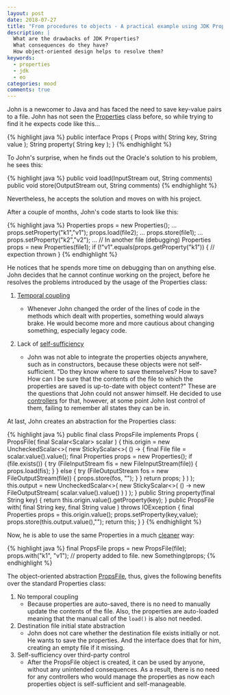 ```yaml
---
layout: post
date: 2018-07-27
title: "From procedures to objects - A practical example using JDK Properties"
description: |
  What are the drawbacks of JDK Properties?
  What consequences do they have?
  How object-oriented design helps to resolve them?
keywords:
  - properties
  - jdk
  - eo
categories: mood
comments: true
---
```


John is a newcomer to Java and has faced the need to save key-value pairs
to a file. John has not seen the
[Properties](https://docs.oracle.com/javase/8/docs/api/java/util/Properties.html)
class before, so while trying to find it he expects code like this...

<!--more-->

{% highlight java %}
public interface Props {
    Props with(
        String key,
        String value
    );
    String property(
        String key
    );
}
{% endhighlight %}

To John's surprise, when he finds out the Oracle's solution to his problem, he sees this:

{% highlight java %}
public void load(InputStream out, String comments)
public void store(OutputStream out, String comments)
{% endhighlight %}

Nevertheless, he accepts the solution and moves on with his project.

After a couple of months, John's code starts to look like this:

{% highlight java %}
Properties props = new Properties();
...
props.setProperty("k1","v1");
props.load(file2);
...
props.store(file1);
...
props.setProperty("k2","v2");
...
// In another file (debugging)
Properties props = new Properties(file1);
if (!"v1".equals(props.getProperty("k1")) {
    // expection thrown
}
{% endhighlight %}


He notices that he spends more time on debugging than on anything else.
John decides that he cannot continue working on the project, before he resolves
the problems introduced by the usage of the Properties class:

1. [Temporal coupling](https://www.yegor256.com/2015/12/08/temporal-coupling-between-method-calls.html)
    *   Whenever John changed the order of the lines of code in the methods
        which dealt with properties, something would always brake. He would become
        more and more cautious about changing something, especially legacy code.

2. Lack of [self-sufficiency](https://www.yegor256.com/2017/05/10/inversion-of-control.html)
    *   John was not able to integrate the properties objects anywhere, such as in constructors,
        because these objects were not self-sufficient. "Do they know where to save themselves? How to save?
        How can I be sure that the contents of the file to which the properties are saved is up-to-date with object
        content?" These are the questions that John could not answer himself. He decided to use
        [controllers](https://www.yegor256.com/2016/12/13/mvc-vs-oop.html) for that,
        however, at some point John lost control of them, failing to remember all states they can be in.


At last, John creates an abstraction for the Properties class:

{% highlight java %}
public final class PropsFile implements Props {
    PropsFile(
        final Scalar<Scalar<File>> scalar
    ) {
        this.origin = new UncheckedScalar<>(
            new StickyScalar<>(
                () -> {
                    final File file = scalar.value().value();
                    final Properties props = new Properties();
                    if (file.exists()) {
                        try (FileInputStream fis = new FileInputStream(file)) {
                            props.load(fis);
                        }
                    } else {
                        try (FileOutputStream fos = new FileOutputStream(file)) {
                            props.store(fos, "");
                        }
                    }
                    return props;
                }
            )
        );
        this.output = new UncheckedScalar<>(
            new StickyScalar<>(
                () -> new FileOutputStream(
                    scalar.value().value()
                )
            )
        );
    }
    public String property(final String key) {
        return this.origin.value().getProperty(key);
    }
    public PropsFile with(
        final String key,
        final String value
    ) throws IOException {
        final Properties props = this.origin.value();
        props.setProperty(key,value);
        props.store(this.output.value(),"");
        return this;
    }
}
{% endhighlight %}

Now, he is able to use the same Properties in a much
[cleaner](https://www.yegor256.com/2014/11/20/seven-virtues-of-good-object.html)
way:

{% highlight java %}
final PropsFile props = new PropsFile(file);
props.with("k1", "v1"); // property added to file.
new Something(props;
{% endhighlight %}

The object-oriented abstraction
[PropsFile](https://github.com/driver733/VKUploader/blob/master/src/main/java/com/driver733/vkuploader/wallpost/PropsFile.java),
thus, gives the following benefits over the standard Properties class:

1. No temporal coupling
   *    Because properties are auto-saved, there is no need to manually update the contents of the file.
        Also, the properties are auto-loaded meaning that the manual call of the `load()` is also not needed.
2. Destination file initial state abstraction
   *    John does not care whether the destination file exists initially or not. He wants to save the properties.
        And the interface does that for him, creating an empty file if it missing.
3. Self-sufficiency over third-party control
   *    After the PropsFile object is created, it can be used by anyone, without any unintended consequences.
        As a result, there is no need for any controllers who would manage the properties as now each properties
        object is self-sufficient and self-manageable.

